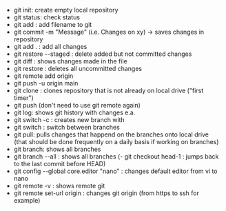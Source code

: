 - git init: create empty local repository
- git status: check status
- git add <Filename>: add filename to git
- git commit -m "Message" (i.e. Changes on xy) -> saves changes in repository
- git add . : add all changes
- git restore --staged <filename>: delete added but not committed changes
- git diff <filename>: shows changes made in the file
- git restore <filename>: deletes all uncommitted changes
- git remote add origin <git repository ssh>
- git push -u origin main
- git clone <github repository ssh>: clones repository that is not already on local drive ("first timer")
- git push (don't need to use git remote again)
- git log: shows git history with changes e.a.
- git switch -c <branchname>: creates new branch with <branchname>
- git switch <branchName>: switch between branches
- git pull: pulls changes that happend on the branches onto local drive (that should be done frequently on a daily basis if working on branches)
- git branch: shows all branches
- git branch --all : shows all branches
  (- git checkout head-1 : jumps back to the last commit before HEAD)
- git config --global core.editor "nano" : changes default editor from vi to nano
- git remote -v : shows remote git
- git remote set-url origin <git URL ssh> : changes git origin (from https to ssh for example)
